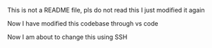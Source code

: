 This is not a README file, pls do not read this
I just modified it again

Now I have modified this codebase through vs code

Now I am about to change this using SSH

